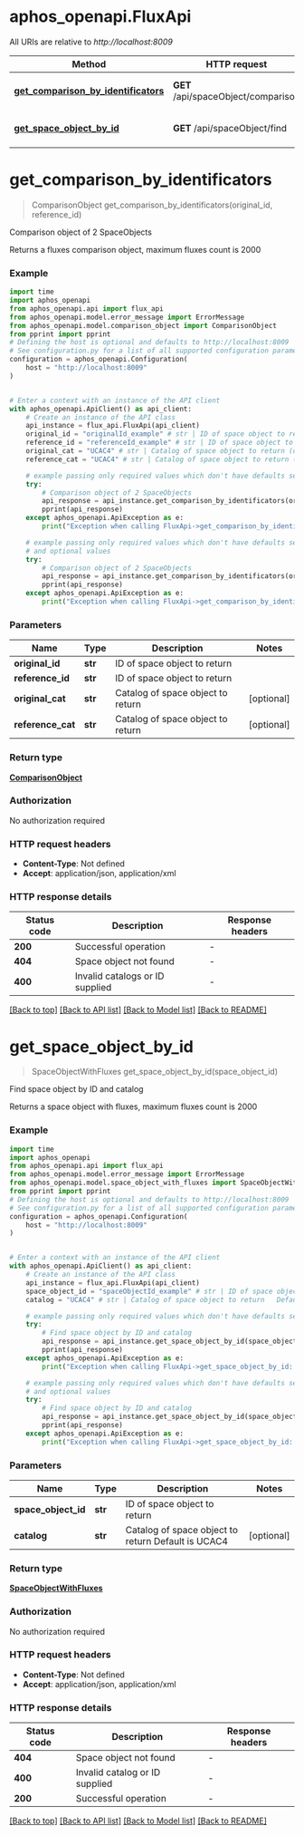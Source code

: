 # aphos_openapi.FluxApi

All URIs are relative to *http://localhost:8009*

Method | HTTP request | Description
------------- | ------------- | -------------
[**get_comparison_by_identificators**](FluxApi.md#get_comparison_by_identificators) | **GET** /api/spaceObject/comparison | Comparison object of 2 SpaceObjects
[**get_space_object_by_id**](FluxApi.md#get_space_object_by_id) | **GET** /api/spaceObject/find | Find space object by ID and catalog


# **get_comparison_by_identificators**
> ComparisonObject get_comparison_by_identificators(original_id, reference_id)

Comparison object of 2 SpaceObjects

Returns a fluxes comparison object, maximum fluxes count is 2000

### Example


```python
import time
import aphos_openapi
from aphos_openapi.api import flux_api
from aphos_openapi.model.error_message import ErrorMessage
from aphos_openapi.model.comparison_object import ComparisonObject
from pprint import pprint
# Defining the host is optional and defaults to http://localhost:8009
# See configuration.py for a list of all supported configuration parameters.
configuration = aphos_openapi.Configuration(
    host = "http://localhost:8009"
)


# Enter a context with an instance of the API client
with aphos_openapi.ApiClient() as api_client:
    # Create an instance of the API class
    api_instance = flux_api.FluxApi(api_client)
    original_id = "originalId_example" # str | ID of space object to return
    reference_id = "referenceId_example" # str | ID of space object to return
    original_cat = "UCAC4" # str | Catalog of space object to return (optional)
    reference_cat = "UCAC4" # str | Catalog of space object to return (optional)

    # example passing only required values which don't have defaults set
    try:
        # Comparison object of 2 SpaceObjects
        api_response = api_instance.get_comparison_by_identificators(original_id, reference_id)
        pprint(api_response)
    except aphos_openapi.ApiException as e:
        print("Exception when calling FluxApi->get_comparison_by_identificators: %s\n" % e)

    # example passing only required values which don't have defaults set
    # and optional values
    try:
        # Comparison object of 2 SpaceObjects
        api_response = api_instance.get_comparison_by_identificators(original_id, reference_id, original_cat=original_cat, reference_cat=reference_cat)
        pprint(api_response)
    except aphos_openapi.ApiException as e:
        print("Exception when calling FluxApi->get_comparison_by_identificators: %s\n" % e)
```


### Parameters

Name | Type | Description  | Notes
------------- | ------------- | ------------- | -------------
 **original_id** | **str**| ID of space object to return |
 **reference_id** | **str**| ID of space object to return |
 **original_cat** | **str**| Catalog of space object to return | [optional]
 **reference_cat** | **str**| Catalog of space object to return | [optional]

### Return type

[**ComparisonObject**](ComparisonObject.md)

### Authorization

No authorization required

### HTTP request headers

 - **Content-Type**: Not defined
 - **Accept**: application/json, application/xml


### HTTP response details

| Status code | Description | Response headers |
|-------------|-------------|------------------|
**200** | Successful operation |  -  |
**404** | Space object not found |  -  |
**400** | Invalid catalogs or ID supplied |  -  |

[[Back to top]](#) [[Back to API list]](../README.md#documentation-for-api-endpoints) [[Back to Model list]](../README.md#documentation-for-models) [[Back to README]](../README.md)

# **get_space_object_by_id**
> SpaceObjectWithFluxes get_space_object_by_id(space_object_id)

Find space object by ID and catalog

Returns a space object with fluxes, maximum fluxes count is 2000

### Example


```python
import time
import aphos_openapi
from aphos_openapi.api import flux_api
from aphos_openapi.model.error_message import ErrorMessage
from aphos_openapi.model.space_object_with_fluxes import SpaceObjectWithFluxes
from pprint import pprint
# Defining the host is optional and defaults to http://localhost:8009
# See configuration.py for a list of all supported configuration parameters.
configuration = aphos_openapi.Configuration(
    host = "http://localhost:8009"
)


# Enter a context with an instance of the API client
with aphos_openapi.ApiClient() as api_client:
    # Create an instance of the API class
    api_instance = flux_api.FluxApi(api_client)
    space_object_id = "spaceObjectId_example" # str | ID of space object to return
    catalog = "UCAC4" # str | Catalog of space object to return   Default is UCAC4 (optional)

    # example passing only required values which don't have defaults set
    try:
        # Find space object by ID and catalog
        api_response = api_instance.get_space_object_by_id(space_object_id)
        pprint(api_response)
    except aphos_openapi.ApiException as e:
        print("Exception when calling FluxApi->get_space_object_by_id: %s\n" % e)

    # example passing only required values which don't have defaults set
    # and optional values
    try:
        # Find space object by ID and catalog
        api_response = api_instance.get_space_object_by_id(space_object_id, catalog=catalog)
        pprint(api_response)
    except aphos_openapi.ApiException as e:
        print("Exception when calling FluxApi->get_space_object_by_id: %s\n" % e)
```


### Parameters

Name | Type | Description  | Notes
------------- | ------------- | ------------- | -------------
 **space_object_id** | **str**| ID of space object to return |
 **catalog** | **str**| Catalog of space object to return   Default is UCAC4 | [optional]

### Return type

[**SpaceObjectWithFluxes**](SpaceObjectWithFluxes.md)

### Authorization

No authorization required

### HTTP request headers

 - **Content-Type**: Not defined
 - **Accept**: application/json, application/xml


### HTTP response details

| Status code | Description | Response headers |
|-------------|-------------|------------------|
**404** | Space object not found |  -  |
**400** | Invalid catalog or ID supplied |  -  |
**200** | Successful operation |  -  |

[[Back to top]](#) [[Back to API list]](../README.md#documentation-for-api-endpoints) [[Back to Model list]](../README.md#documentation-for-models) [[Back to README]](../README.md)

